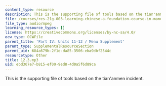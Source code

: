 ```yaml
---
content_type: resource
description: This is the supporting file of tools based on the tian'anmen incident.
file: /courses/res-21g-003-learning-chinese-a-foundation-course-in-mandarin-spring-2011/ebd307e7b815ef009ed84d0a5f6d89ca_12.3.mp3
file_type: audio/mpeg
learning_resource_types: []
license: https://creativecommons.org/licenses/by-nc-sa/4.0/
ocw_type: OCWFile
parent_title: 'Part IV: Units 11-12 / Menu Supplement'
parent_type: SupplementalResourceSection
parent_uid: 684a679b-2f1e-da85-3506-eba9dbf2544c
resourcetype: Other
title: 12.3.mp3
uid: ebd307e7-b815-ef00-9ed8-4d0a5f6d89ca
---
```

This is the supporting file of tools based on the tian'anmen incident.